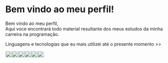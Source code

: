 <h1 style="aling-self:center"> Bem vindo ao meu perfil!</h1>
<p>Bem vindo ao meu perfil, <br> Aqui voce encontrará todo material resultante dos meus estudos da minha carreira na programação. </p>

<p>Linguagens e tecnologias que eu mais utilizei até o presente momento >></p>

<div style = "display:flex">
<img src="https://cdn.jsdelivr.net/gh/devicons/devicon@latest/icons/java/java-original.svg" width=20px/>
<img src="https://cdn.jsdelivr.net/gh/devicons/devicon@latest/icons/css3/css3-original.svg" width=20px/>
<img src="https://cdn.jsdelivr.net/gh/devicons/devicon@latest/icons/html5/html5-original.svg" width=20px/>        
<img src="https://cdn.jsdelivr.net/gh/devicons/devicon@latest/icons/javascript/javascript-original.svg" width=20px/>
<img src="https://cdn.jsdelivr.net/gh/devicons/devicon@latest/icons/mysql/mysql-original-wordmark.svg" width=20px/>
<img src="https://cdn.jsdelivr.net/gh/devicons/devicon@latest/icons/react/react-original.svg" width=20px/>
</div>
          
          

          
          
          
          
<!--
**allissonsousa/allissonsousa** is a ✨ _special_ ✨ repository because its `README.md` (this file) appears on your GitHub profile.

Here are some ideas to get you started:

- 🔭 I’m currently working on ...
- 🌱 I’m currently learning ...
- 👯 I’m looking to collaborate on ...
- 🤔 I’m looking for help with ...
- 💬 Ask me about ...
- 📫 How to reach me: ...
- 😄 Pronouns: ...
- ⚡ Fun fact: ...
-->
